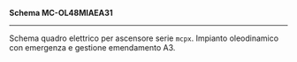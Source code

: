 __Schema MC-OL48MIAEA31__

---

Schema quadro elettrico per ascensore serie `mcpx`. Impianto oleodinamico con emergenza e gestione emendamento A3.
